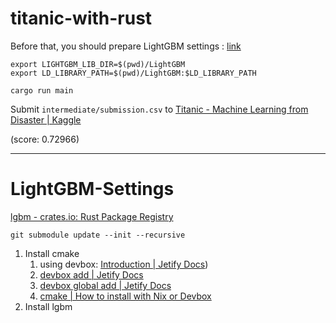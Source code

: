 # titanic-with-rust

Before that, you should prepare LightGBM settings : [link](#LightGBM-Settings)

```shell
export LIGHTGBM_LIB_DIR=$(pwd)/LightGBM
export LD_LIBRARY_PATH=$(pwd)/LightGBM:$LD_LIBRARY_PATH
```

```shell
cargo run main
```

Submit `intermediate/submission.csv` to [Titanic - Machine Learning from Disaster | Kaggle](https://www.kaggle.com/competitions/titanic/submissions)

(score: 0.72966)

---

# LightGBM-Settings
[lgbm - crates.io: Rust Package Registry](https://crates.io/crates/lgbm)

```shell
git submodule update --init --recursive
```

1. Install cmake
    1. using devbox: [Introduction | Jetify Docs](https://www.jetify.com/docs/devbox/))
    1. [devbox add | Jetify Docs](https://www.jetify.com/docs/devbox/cli_reference/devbox_add/)
    1. [devbox global add | Jetify Docs](https://www.jetify.com/docs/devbox/cli_reference/devbox_global_add/)
    1. [cmake | How to install with Nix or Devbox](https://www.nixhub.io/packages/cmake?utm_source=chatgpt.com)
2. Install lgbm

